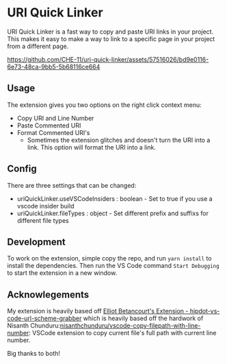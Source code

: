 # URI Quick Linker
URI Quick Linker is a fast way to copy and paste URI links in your project. This makes it easy to make a way to link to a specific page in your project from a different page.

https://github.com/CHE-11/uri-quick-linker/assets/57516026/bd9e0116-6e73-48ca-9bb5-5b68116ce664

## Usage
The extension gives you two options on the right click context menu: 
- Copy URI and Line Number
- Paste Commented URI
- Format Commented URI's
  - Sometimes the extension glitches and doesn't turn the URI into a link. This option will format the URI into a link.

## Config
There are three settings that can be changed: 
- uriQuickLinker.useVSCodeInsiders : boolean - Set to true if you use a vscode insider build
- uriQuickLinker.fileTypes : object - Set different prefix and suffixs for different file types

## Development
To work on the extension, simple copy the repo, and run ```yarn install``` to install the dependencies. Then run the VS Code command ```Start Debugging``` to start the extension in a new window.

## Acknowlegements

My extension is heavily based off [Elliot Betancourt's Extension - hipdot-vs-code-url-scheme-grabber](https://github.com/ebetancourt/hipdot-vs-code-url-scheme-grabber/tree/main?tab=readme-ov-file) which is heavily based off the hardwork of Nisanth Chunduru:[nisanthchunduru/vscode-copy-filepath-with-line-number](https://github.com/nisanthchunduru/vscode-copy-filepath-with-line-number): VSCode extension to copy current file's full path with current line number.

Big thanks to both!


